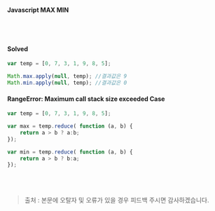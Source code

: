 #### Javascript MAX MIN
<br><br>
#### Solved

```javascript
var temp = [0, 7, 3, 1, 9, 8, 5];

Math.max.apply(null, temp); //결과값은 9
Math.min.apply(null, temp); //결과값은 0
```

#### RangeError: Maximum call stack size exceeded Case
```javascript
var temp = [0, 7, 3, 1, 9, 8, 5];

var max = temp.reduce( function (a, b) { 
    return a > b ? a:b;
});

var min = temp.reduce( function (a, b) { 
    return a > b ? b:a;
});
```
<br><br>
> 출처 : 
> 본문에 오탈자 및 오류가 있을 경우 피드백 주시면 감사하겠습니다.